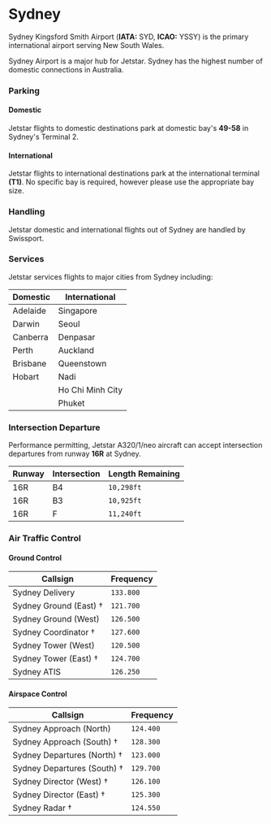 # Sydney
Sydney Kingsford Smith Airport (**IATA:** SYD, **ICAO:** YSSY) is the primary international airport serving New South Wales.

Sydney Airport is a major hub for Jetstar. Sydney has the highest number of domestic connections in Australia.

### Parking

#### Domestic
Jetstar flights to domestic destinations park at domestic bay's **49-58** in Sydney's Terminal 2.

#### International
Jetstar flights to international destinations park at the international terminal **(T1)**. No specific bay is required, however please use the appropriate bay size.

### Handling
Jetstar domestic and international flights out of Sydney are handled by Swissport.

### Services
Jetstar services flights to major cities from Sydney including:

| Domestic | International |
| -------- | ------- |
| Adelaide | Singapore |
| Darwin   | Seoul  |
| Canberra | Denpasar |
| Perth    | Auckland |
| Brisbane | Queenstown |
| Hobart   | Nadi |
|          | Ho Chi Minh City |
|          | Phuket |

### Intersection Departure
Performance permitting, Jetstar A320/1/neo aircraft can accept intersection departures from runway **16R** at Sydney.

| Runway | Intersection | Length Remaining |
| ------ | ------------ | ---------------- |
| 16R | B4 | `10,298ft` |
| 16R | B3 | `10,925ft` |
| 16R | F | `11,240ft` |

### Air Traffic Control

#### Ground Control
| Callsign | Frequency |
| -------- | --------- |
| Sydney Delivery | `133.800` |
| Sydney Ground (East) † | `121.700` |
| Sydney Ground (West) | `126.500` |
| Sydney Coordinator † | `127.600` |
| Sydney Tower (West) | `120.500` |
| Sydney Tower (East) † | `124.700` |
| Sydney ATIS | `126.250` |

#### Airspace Control
| Callsign | Frequency |
| -------- | --------- |
| Sydney Approach (North) | `124.400` |
| Sydney Approach (South) † | `128.300` |
| Sydney Departures (North) † | `123.000` |
| Sydney Departures (South) † | `129.700` |
| Sydney Director (West) † | `126.100` |
| Sydney Director (East) † | `125.300` |
| Sydney Radar † | `124.550` |